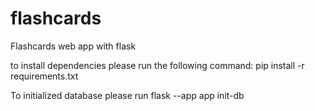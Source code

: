# flashcards
Flashcards web app with flask

to install dependencies please run the following command:
  pip install -r requirements.txt

To initialized database please run
  flask --app app init-db
